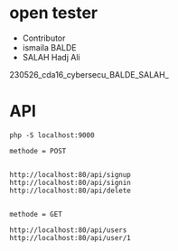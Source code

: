 # open tester 

* Contributor
* ismaila BALDE
* SALAH Hadj Ali

230526_cda16_cybersecu_BALDE_SALAH_

# API 

```
php -S localhost:9000
```


```
methode = POST


http://localhost:80/api/signup
http://localhost:80/api/signin
http://localhost:80/api/delete


methode = GET

http://localhost:80/api/users
http://localhost:80/api/user/1

```

